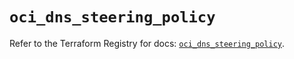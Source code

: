 # `oci_dns_steering_policy`

Refer to the Terraform Registry for docs: [`oci_dns_steering_policy`](https://registry.terraform.io/providers/hashicorp/oci/7.19.0/docs/resources/dns_steering_policy).
